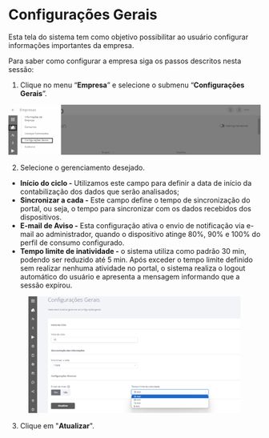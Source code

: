 # Configurações Gerais

Esta tela do sistema tem como objetivo possibilitar ao usuário configurar informações importantes da empresa.

Para saber como configurar a empresa siga os passos descritos nesta sessão:

1. Clique no menu “**Empresa**” e selecione o submenu “**Configurações Gerais**”.

![](<../../.gitbook/assets/0 (9).png>)

2. Selecione o gerenciamento desejado.

* **Início do ciclo -** Utilizamos este campo para definir a data de início da contabilização dos dados que serão analisados;
* **Sincronizar a cada -** Este campo define o tempo de sincronização do portal, ou seja, o tempo para sincronizar com os dados recebidos dos dispositivos.
* **E-mail de Aviso -** Esta configuração ativa o envio de notificação via e-mail ao administrador, quando o dispositivo atinge 80%, 90% e 100% do perfil de consumo configurado.
* **Tempo limite de inatividade -** o sistema utiliza como padrão 30 min, podendo ser reduzido até 5 min. Após exceder o tempo limite definido sem realizar nenhuma atividade no portal, o sistema realiza o logout automático do usuário e  apresenta a mensagem informando que a sessão expirou.

<figure><img src="../../.gitbook/assets/image (76).png" alt=""><figcaption></figcaption></figure>

3. Clique em "**Atualizar**".
